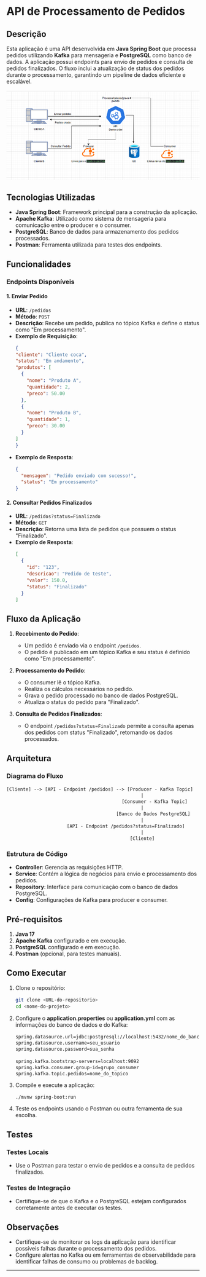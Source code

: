 # API de Processamento de Pedidos

## Descrição
Esta aplicação é uma API desenvolvida em **Java Spring Boot** que processa pedidos utilizando **Kafka** para mensageria e **PostgreSQL** como banco de dados. A aplicação possui endpoints para envio de pedidos e consulta de pedidos finalizados. O fluxo inclui a atualização de status dos pedidos durante o processamento, garantindo um pipeline de dados eficiente e escalável.

![Screenshot](fluxo-tmp.PNG)

## Tecnologias Utilizadas

- **Java Spring Boot**: Framework principal para a construção da aplicação.
- **Apache Kafka**: Utilizado como sistema de mensageria para comunicação entre o producer e o consumer.
- **PostgreSQL**: Banco de dados para armazenamento dos pedidos processados.
- **Postman**: Ferramenta utilizada para testes dos endpoints.

## Funcionalidades

### Endpoints Disponíveis

#### 1. Enviar Pedido
- **URL**: `/pedidos`
- **Método**: `POST`
- **Descrição**: Recebe um pedido, publica no tópico Kafka e define o status como "Em processamento".
- **Exemplo de Requisição**:
  ```json
  {
  "cliente": "Cliente coca",
  "status": "Em andamento",
  "produtos": [
    {
      "nome": "Produto A",
      "quantidade": 2,
      "preco": 50.00
    },
    {
      "nome": "Produto B",
      "quantidade": 1,
      "preco": 30.00
    }
  ]
  }

  ```
- **Exemplo de Resposta**:
  ```json
  {
    "mensagem": "Pedido enviado com sucesso!",
    "status": "Em processamento"
  }
  ```

#### 2. Consultar Pedidos Finalizados
- **URL**: `/pedidos?status=Finalizado`
- **Método**: `GET`
- **Descrição**: Retorna uma lista de pedidos que possuem o status "Finalizado".
- **Exemplo de Resposta**:
  ```json
  [
    {
      "id": "123",
      "descricao": "Pedido de teste",
      "valor": 150.0,
      "status": "Finalizado"
    }
  ]
  ```

## Fluxo da Aplicação

1. **Recebimento do Pedido**:
   - Um pedido é enviado via o endpoint `/pedidos`.
   - O pedido é publicado em um tópico Kafka e seu status é definido como "Em processamento".

2. **Processamento do Pedido**:
   - O consumer lê o tópico Kafka.
   - Realiza os cálculos necessários no pedido.
   - Grava o pedido processado no banco de dados PostgreSQL.
   - Atualiza o status do pedido para "Finalizado".

3. **Consulta de Pedidos Finalizados**:
   - O endpoint `/pedidos?status=Finalizado` permite a consulta apenas dos pedidos com status "Finalizado", retornando os dados processados.

## Arquitetura

### Diagrama do Fluxo
```plaintext
[Cliente] --> [API - Endpoint /pedidos] --> [Producer - Kafka Topic]
                                                 |
                                          [Consumer - Kafka Topic]
                                                 |
                                        [Banco de Dados PostgreSQL]
                                                 |
                      [API - Endpoint /pedidos?status=Finalizado]
                                                 |
                                             [Cliente]
```

### Estrutura de Código
- **Controller**: Gerencia as requisições HTTP.
- **Service**: Contém a lógica de negócios para envio e processamento dos pedidos.
- **Repository**: Interface para comunicação com o banco de dados PostgreSQL.
- **Config**: Configurações de Kafka para producer e consumer.

## Pré-requisitos

1. **Java 17**
2. **Apache Kafka** configurado e em execução.
3. **PostgreSQL** configurado e em execução.
4. **Postman** (opcional, para testes manuais).

## Como Executar

1. Clone o repositório:
   ```bash
   git clone <URL-do-repositorio>
   cd <nome-do-projeto>
   ```

2. Configure o **application.properties** ou **application.yml** com as informações do banco de dados e do Kafka:
   ```properties
   spring.datasource.url=jdbc:postgresql://localhost:5432/nome_do_banco
   spring.datasource.username=seu_usuario
   spring.datasource.password=sua_senha

   spring.kafka.bootstrap-servers=localhost:9092
   spring.kafka.consumer.group-id=grupo_consumer
   spring.kafka.topic.pedidos=nome_do_topico
   ```

3. Compile e execute a aplicação:
   ```bash
   ./mvnw spring-boot:run
   ```

4. Teste os endpoints usando o Postman ou outra ferramenta de sua escolha.

## Testes

### Testes Locais
- Use o Postman para testar o envio de pedidos e a consulta de pedidos finalizados.

### Testes de Integração
- Certifique-se de que o Kafka e o PostgreSQL estejam configurados corretamente antes de executar os testes.

## Observações
- Certifique-se de monitorar os logs da aplicação para identificar possíveis falhas durante o processamento dos pedidos.
- Configure alertas no Kafka ou em ferramentas de observabilidade para identificar falhas de consumo ou problemas de backlog.

---

